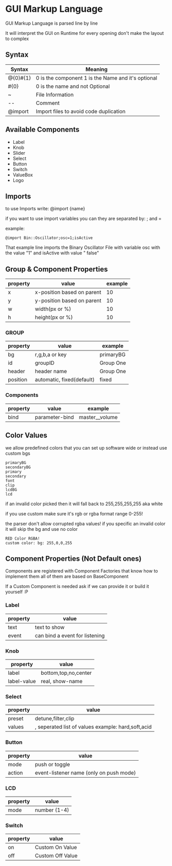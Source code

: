 # GUI Markup Language

GUI Markup Language is parsed line by line

It will interpret the GUI on Runtime for every opening don't make the layout to complex

## Syntax

| Syntax   | Meaning                                            |
|----------|----------------------------------------------------|
| @{0}#{1} | 0 is the component 1 is the Name and it's optional |
| #{0}     | 0 is the name and not Optional                     |
| ~        | File Information                                   |
| --       | Comment                                            |
| @import  | Import files to avoid code duplication             |

## Available Components

- Label
- Knob
- Slider
- Select
- Button
- Switch
- ValueBox
- Logo

## Imports

to use Imports write: @import {name}

if you want to use import variables you can they are separated by: ; and =

example:

```
@import Bin::Oscillator;osc=1;isActive
```

That example line imports the Binary Oscillator File with variable osc with the value "1" and isActive with value "
false"

## Group & Component Properties

| property | value                      | example |
|----------|----------------------------|---------|
| x        | x-position based on parent | 10      |
| y        | y-position based on parent | 10      |
| w        | width(px or %)             | 10      |
| h        | height(px or %)            | 10      |

### GROUP

| property | value                     | example   |
|----------|---------------------------|-----------|
| bg       | r,g,b,a or key            | primaryBG |
| id       | groupID                   | Group One |
| header   | header name               | Group One |
| position | automatic, fixed(default) | fixed     |


### Components

| property | value          | example        |
|----------|----------------|----------------|
| bind     | parameter-bind | master__volume |

## Color Values

we allow predefined colors that you can set up software wide or instead use custom bgs

```
primaryBG
secondaryBG
primary
secondary
font
clip
lcdBG
lcd
```

if an invalid color picked then it will fall back to 255,255,255,255 aka white

if you use custom make sure it's rgb or rgba format range 0-255!

the parser don't allow corrupted rgba values! if you specific an invalid color it will skip the bg and use no color

```
RED Color RGBA!
custom color: bg: 255,0,0,255
```

## Component Properties (Not Default ones)

Components are registered with Component Factories that know how to implement them all of them are based on
BaseComponent

If a Custom Component is needed ask if we can provide it or build it yourself :P


### Label

| property | value                          |
|----------|--------------------------------|
| text     | text to show                   |
| event    | can bind a event for listening |

### Knob

| property    | value                |
|-------------|----------------------|
| label       | bottom,top,no,center |
| label-value | real, show-name      |

### Select

| property | value                                              |
|----------|----------------------------------------------------|
| preset   | detune,filter,clip                                 |
| values   | , seperated list of values example: hard,soft,acid |

### Button

| property | value                                   |
|----------|-----------------------------------------|
| mode     | push or toggle                          |
| action   | event-listener name (only on push mode) |

### LCD

| property | value        |
|----------|--------------|
| mode     | number (1-4) |

### Switch

| property | value            |
|----------|------------------|
| on       | Custom On Value  |
| off      | Custom Off Value |